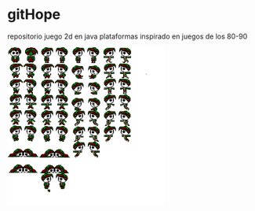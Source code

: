 # gitHope
<p>
repositorio juego 2d en java
plataformas
inspirado en juegos de los 80-90
</p>
<img src="https://github.com/1raziel1/gitHope/blob/master/Hope/recursos/imagenes/hojasPersonajes/1.png">
